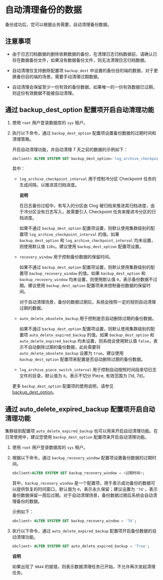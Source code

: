 自动清理备份的数据 
==============================

备份成功后，您可以根据业务需要，自动清理备份数据。

注意事项 
-------------------------

* 由于日志归档数据的删除依赖数据的备份，在清理日志归档数据前，请确认已存在数据备份文件，如果没有数据备份文件，则无法清理日志归档数据。

  

* 自动清理仅支持删除配置项 `backup_dest` 中设置的备份目的端的数据，对于更换备份目的端的场景，需要手动清理过期数据。

  

* 自动清理会保留至少一份有效的备份数据，如果唯一的一份有效数据已过期，则这份有效数据不能被自动清理。

  




通过 backup_dest_option 配置项开启自动清理功能 
------------------------------------------------------

1. 使用 `root` 用户登录数据库的 `sys` 租户。

   

2. 执行以下命令，通过 `backup_dest_option` 配置项设置备份数据的过期时间和清理策略。

   开启自动清理功能，并自动清理 7 天之前的数据的示例如下：

   ```sql
   obclient> ALTER SYSTEM SET backup_dest_option='log_archive_checkpoint_interval=2m&recovery_window=7d&auto_delete_obsolete_backup=true&log_archive_piece_switch_interval=1d';
   ```

   

   其中：
   * `log_archive_checkpoint_interval` 用于控制冷分区 Checkpoint 任务的生成间隔，以推进其归档进度。

     **说明**

     

     在日志备份过程中，有写入的分区由 Clog 被归档来推进其归档进度，由于冷分区没有日志写入，故需要引入 Checkpoint 任务来推进冷分区的归档进度。

     如果不通过 `backup_dest_option` 配置项设置，则默认使用集群级别的配置项 `log_archive_checkpoint_interval` 的值。如果 `backup_dest_option` 和 `log_archive_checkpoint_interval` 均未设置，则使用默认值 `120s`。建议使用 `backup_dest_option` 配置项设置。
     
   
   * `recovery_window` 用于控制备份数据的保留时间。

     如果不通过 `backup_dest_option` 配置项设置，则默认使用集群级别的配置项 `backup_recovery_window` 的值。如果 `backup_dest_option` 和 `backup_recovery_window` 均未设置，则使用默认值 `0`，表示备份数据不过期。建议使用 `backup_dest_option` 配置项来来控制备份数据的保留时间。

     对于自动清理场景，备份的数据过期后，系统会按照一定的规则自动清理过期的数据。
     
   
   * `auto_delete_obsolete_backup` 用于控制是否自动删除过期的备份数据。

     如果不通过 `backup_dest_option` 配置项设置，则默认使用集群级别的配置项 `auto_delete_expired_backup` 的值。如果 `backup_dest_option` 和 `auto_delete_expired_backup` 均未设置，则系统会使用默认值 `false`，表示不自动删除过期的备份数据，此处需要将 `auto_delete_obsolete_backup` 设置为 `true`。建议使用 `backup_dest_option` 配置项来配置是否自动删除过期的备份数据。
     
   
   * `log_archive_piece_switch_interval` 用于控制自动按照时间段来切日志文件的目录，默认值为 `0`，表示不切分 Piece, 有效范围为 \[1d, 7d\]。

     
   

   

   更多 `backup_dest_option` 配置项的使用说明，请参见 [backup_dest_option](../../../../../1300.reference-guide/300.system-configuration-items/1800.backup_dest_option.md)。
   




通过 auto_delete_expired_backup 配置项开启自动清理功能 
--------------------------------------------------------------

集群级别配置项 `auto_delete_expired_backup` 也可以用来开启自动清理功能。在日常使用中，建议您使用 `backup_dest_option` 配置项来开启自动清理功能。

1. 使用 `root` 用户登录数据库的 `sys` 租户。

   

2. 根据以下命令，通过 `backup_recovery_window` 配置项设置备份数据的过期时间。

   ```sql
   obclient>ALTER SYSTEM SET backup_recovery_window = <过期时间>;
   ```

   

   其中，`backup_recovery_window` 是一个配置项，用于表示成功备份的数据可以提供恢复的时间窗口，默认值为 `0`，表示永久保留；建议设置为 `'7d'`，表示备份数据保留一周后过期。对于自动清理场景，备份数据过期后系统会自动清理备份的数据。

   示例如下：

   ```sql
   obclient> ALTER SYSTEM SET backup_recovery_window = '7d';
   ```

   

3. 执行以下命令，通过 `auto_delete_expired_backup` 配置项开启备份数据的自动清理功能。

   ```sql
   obclient> ALTER SYSTEM SET auto_delete_expired_backup = 'True';
   ```

   
   **说明**

   

   如果出现了 `9044` 的报错，则表示数据清理任务已开始，不允许再次发起清理任务。
   



